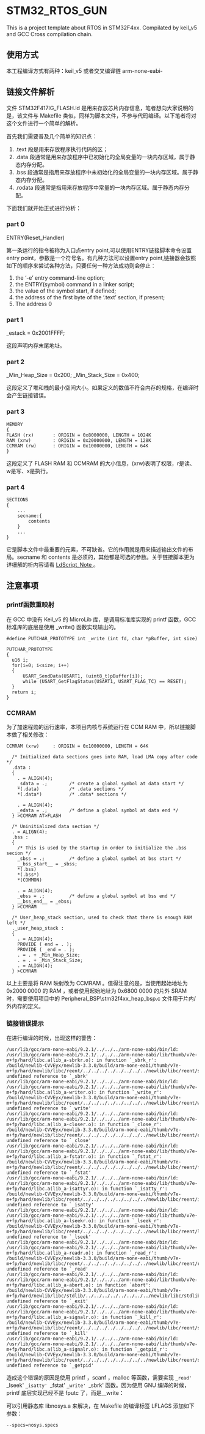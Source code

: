 # STM32_RTOS_GUN
This is a project template about RTOS in STM32F4xx. Compilated by keil_v5 and GCC Cross compilation chain.

## 使用方式

本工程编译方式有两种：keil_v5 或者交叉编译链 arm-none-eabi-

## 链接文件解析

文件 STM32F417IG_FLASH.ld 是用来存放芯片内存信息，笔者想向大家说明的是，该文件与 Makefile 类似，同样为脚本文件，不参与代码编译。以下笔者将对这个文件进行一个简单的解析。

首先我们需要普及几个简单的知识点：

1. .text   段是用来存放程序执行代码的区；
2. .data   段通常是用来存放程序中已初始化的全局变量的一块内存区域，属于静态内存分配。
3. .bss    段通常是指用来存放程序中未初始化的全局变量的一块内存区域。属于静态内存分配。
4. .rodata 段通常是指用来存放程序中常量的一块内存区域。属于静态内存分配。

下面我们就开始正式进行分析：

### part 0

ENTRY(Reset_Handler)

第一条运行的指令被称为入口点entry point,可以使用ENTRY链接脚本命令设置entry point，参数是一个符号名。有几种方法可以设置entry point,链接器会按照如下的顺序来尝试各种方法，只要任何一种方法成功则会停止：

1. the ‘-e’ entry command-line option;
2. the ENTRY(symbol) command in a linker script;
3. the value of the symbol start, if defined;
4. the address of the first byte of the ‘.text’ section, if present;
5. The address 0

### part 1
_estack = 0x2001FFFF;

这段声明内存末尾地址。

### part 2

_Min_Heap_Size = 0x200;
_Min_Stack_Size = 0x400;

这段定义了堆和栈的最小空间大小。如果定义的数值不符合内存的规格，在编译时会产生链接错误。

### part 3

```
MEMORY
{
FLASH (rx)       : ORIGIN = 0x8000000, LENGTH = 1024K
RAM (xrw)        : ORIGIN = 0x20000000, LENGTH = 128K
CCMRAM (rw)      : ORIGIN = 0x10000000, LENGTH = 64K
}
```

这段定义了 FLASH RAM 和 CCMRAM 的大小信息，(xrw)表明了权限，r是读、w是写、x是执行。

### part 4

```
SECTIONS
{
    ...
    secname:{
        contents
    }
    ...
}
```

它是脚本文件中最重要的元素，不可缺省。它的作用就是用来描述输出文件的布局。secname 和 contents 是必须的，其他都是可选的参数。关于链接脚本更为详细解的析内容请看 <a href = "https://github.com/laneston/Note/blob/master/LdScript_Note.md"> LdScript_Note </a>。

## 注意事项

### printf函数重映射

在 GCC 中没有 Keil_v5 的 MicroLib 库，是调用标准库实现的 printf 函数，GCC 标准库的底层是使用 _write() 函数实现输出的。

```
#define PUTCHAR_PROTOTYPE int _write (int fd, char *pBuffer, int size)

PUTCHAR_PROTOTYPE
{
  u16 i;
  for(i=0; i<size; i++)
  {
	  USART_SendData(USART1, (uint8_t)pBuffer[i]);
	  while (USART_GetFlagStatus(USART1, USART_FLAG_TC) == RESET);
  }
  return i;
}
```

### CCMRAM

为了加速程勋的运行速率，本项目内核与系统运行在 CCM RAM 中，所以链接脚本做了相关修改：

```
CCMRAM (xrw)     : ORIGIN = 0x10000000, LENGTH = 64K

  /* Initialized data sections goes into RAM, load LMA copy after code */
  .data :
  {
    . = ALIGN(4);
    _sdata = .;        /* create a global symbol at data start */
    *(.data)           /* .data sections */
    *(.data*)          /* .data* sections */

    . = ALIGN(4);
    _edata = .;        /* define a global symbol at data end */
  } >CCMRAM AT>FLASH

  /* Uninitialized data section */
  . = ALIGN(4);
  .bss :
  {
    /* This is used by the startup in order to initialize the .bss secion */
    _sbss = .;         /* define a global symbol at bss start */
    __bss_start__ = _sbss;
    *(.bss)
    *(.bss*)
    *(COMMON)

    . = ALIGN(4);
    _ebss = .;         /* define a global symbol at bss end */
    __bss_end__ = _ebss;
  } >CCMRAM

  /* User_heap_stack section, used to check that there is enough RAM left */
  ._user_heap_stack :
  {
    . = ALIGN(4);
    PROVIDE ( end = . );
    PROVIDE ( _end = . );
    . = . + _Min_Heap_Size;
    . = . + _Min_Stack_Size;
    . = ALIGN(4);
  } >CCMRAM
```

以上主要是将 RAM 映射改为 CCMRAM 。值得注意的是，当使用起始地址为 0x2000 0000 的 RAM ，或者使用起始地址为 0x6800 0000 的片外 SRAM 时，需要使用项目中的 Peripheral_BSP\stm32f4xx_heap_bsp.c 文件用于片内/外内存的定义。

### 链接错误提示

在进行编译的时候，出现这样的警告：

```
/usr/lib/gcc/arm-none-eabi/9.2.1/../../../arm-none-eabi/bin/ld: /usr/lib/gcc/arm-none-eabi/9.2.1/../../../arm-none-eabi/lib/thumb/v7e-m+fp/hard/libc.a(lib_a-sbrkr.o): in function `_sbrk_r':
/build/newlib-CVVEyx/newlib-3.3.0/build/arm-none-eabi/thumb/v7e-m+fp/hard/newlib/libc/reent/../../../../../../../../newlib/libc/reent/sbrkr.c:51: undefined reference to `_sbrk'
/usr/lib/gcc/arm-none-eabi/9.2.1/../../../arm-none-eabi/bin/ld: /usr/lib/gcc/arm-none-eabi/9.2.1/../../../arm-none-eabi/lib/thumb/v7e-m+fp/hard/libc.a(lib_a-writer.o): in function `_write_r':
/build/newlib-CVVEyx/newlib-3.3.0/build/arm-none-eabi/thumb/v7e-m+fp/hard/newlib/libc/reent/../../../../../../../../newlib/libc/reent/writer.c:49: undefined reference to `_write'
/usr/lib/gcc/arm-none-eabi/9.2.1/../../../arm-none-eabi/bin/ld: /usr/lib/gcc/arm-none-eabi/9.2.1/../../../arm-none-eabi/lib/thumb/v7e-m+fp/hard/libc.a(lib_a-closer.o): in function `_close_r':
/build/newlib-CVVEyx/newlib-3.3.0/build/arm-none-eabi/thumb/v7e-m+fp/hard/newlib/libc/reent/../../../../../../../../newlib/libc/reent/closer.c:47: undefined reference to `_close'
/usr/lib/gcc/arm-none-eabi/9.2.1/../../../arm-none-eabi/bin/ld: /usr/lib/gcc/arm-none-eabi/9.2.1/../../../arm-none-eabi/lib/thumb/v7e-m+fp/hard/libc.a(lib_a-fstatr.o): in function `_fstat_r':
/build/newlib-CVVEyx/newlib-3.3.0/build/arm-none-eabi/thumb/v7e-m+fp/hard/newlib/libc/reent/../../../../../../../../newlib/libc/reent/fstatr.c:55: undefined reference to `_fstat'
/usr/lib/gcc/arm-none-eabi/9.2.1/../../../arm-none-eabi/bin/ld: /usr/lib/gcc/arm-none-eabi/9.2.1/../../../arm-none-eabi/lib/thumb/v7e-m+fp/hard/libc.a(lib_a-isattyr.o): in function `_isatty_r':
/build/newlib-CVVEyx/newlib-3.3.0/build/arm-none-eabi/thumb/v7e-m+fp/hard/newlib/libc/reent/../../../../../../../../newlib/libc/reent/isattyr.c:52: undefined reference to `_isatty'
/usr/lib/gcc/arm-none-eabi/9.2.1/../../../arm-none-eabi/bin/ld: /usr/lib/gcc/arm-none-eabi/9.2.1/../../../arm-none-eabi/lib/thumb/v7e-m+fp/hard/libc.a(lib_a-lseekr.o): in function `_lseek_r':
/build/newlib-CVVEyx/newlib-3.3.0/build/arm-none-eabi/thumb/v7e-m+fp/hard/newlib/libc/reent/../../../../../../../../newlib/libc/reent/lseekr.c:49: undefined reference to `_lseek'
/usr/lib/gcc/arm-none-eabi/9.2.1/../../../arm-none-eabi/bin/ld: /usr/lib/gcc/arm-none-eabi/9.2.1/../../../arm-none-eabi/lib/thumb/v7e-m+fp/hard/libc.a(lib_a-readr.o): in function `_read_r':
/build/newlib-CVVEyx/newlib-3.3.0/build/arm-none-eabi/thumb/v7e-m+fp/hard/newlib/libc/reent/../../../../../../../../newlib/libc/reent/readr.c:49: undefined reference to `_read'
/usr/lib/gcc/arm-none-eabi/9.2.1/../../../arm-none-eabi/bin/ld: /usr/lib/gcc/arm-none-eabi/9.2.1/../../../arm-none-eabi/lib/thumb/v7e-m+fp/hard/libc.a(lib_a-abort.o): in function `abort':
/build/newlib-CVVEyx/newlib-3.3.0/build/arm-none-eabi/thumb/v7e-m+fp/hard/newlib/libc/stdlib/../../../../../../../../newlib/libc/stdlib/abort.c:59: undefined reference to `_exit'
/usr/lib/gcc/arm-none-eabi/9.2.1/../../../arm-none-eabi/bin/ld: /usr/lib/gcc/arm-none-eabi/9.2.1/../../../arm-none-eabi/lib/thumb/v7e-m+fp/hard/libc.a(lib_a-signalr.o): in function `_kill_r':
/build/newlib-CVVEyx/newlib-3.3.0/build/arm-none-eabi/thumb/v7e-m+fp/hard/newlib/libc/reent/../../../../../../../../newlib/libc/reent/signalr.c:53: undefined reference to `_kill'
/usr/lib/gcc/arm-none-eabi/9.2.1/../../../arm-none-eabi/bin/ld: /usr/lib/gcc/arm-none-eabi/9.2.1/../../../arm-none-eabi/lib/thumb/v7e-m+fp/hard/libc.a(lib_a-signalr.o): in function `_getpid_r':
/build/newlib-CVVEyx/newlib-3.3.0/build/arm-none-eabi/thumb/v7e-m+fp/hard/newlib/libc/reent/../../../../../../../../newlib/libc/reent/signalr.c:83: undefined reference to `_getpid'
```

造成这个错误的原因是使用 printf ，scanf ，malloc 等函数，需要实现 `_read' `_lseek' `_isatty' `_fstat' `_write' `_sbrk' 函数。因为使用 GNU 编译的时候，printf 底层实现已经不是 fputc 了，而是__write：

可以引用静态库 libnosys.a 来解决，在 Makefile 的编译标签 LFLAGS 添加如下参数：

```
--specs=nosys.specs
```
